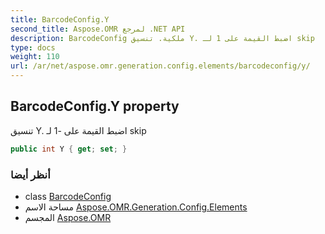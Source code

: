 ```yaml
---
title: BarcodeConfig.Y
second_title: Aspose.OMR لمرجع .NET API
description: BarcodeConfig ملكية. تنسيق Y. اضبط القيمة على 1 لـ skip
type: docs
weight: 110
url: /ar/net/aspose.omr.generation.config.elements/barcodeconfig/y/
---
```

## BarcodeConfig.Y property

تنسيق Y. اضبط القيمة على -1 لـ skip

```csharp
public int Y { get; set; }
```

### أنظر أيضا

* class [BarcodeConfig](../)
* مساحة الاسم [Aspose.OMR.Generation.Config.Elements](../../barcodeconfig/)
* المجسم [Aspose.OMR](../../../)


